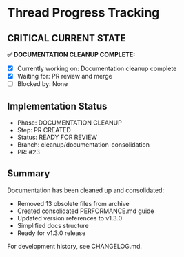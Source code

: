 # Thread Progress Tracking

## CRITICAL CURRENT STATE
**✅ DOCUMENTATION CLEANUP COMPLETE:**
- [x] Currently working on: Documentation cleanup complete
- [x] Waiting for: PR review and merge
- [ ] Blocked by: None

## Implementation Status
- Phase: DOCUMENTATION CLEANUP
- Step: PR CREATED
- Status: READY FOR REVIEW
- Branch: cleanup/documentation-consolidation  
- PR: #23

## Summary
Documentation has been cleaned up and consolidated:
- Removed 13 obsolete files from archive
- Created consolidated PERFORMANCE.md guide
- Updated version references to v1.3.0
- Simplified docs structure
- Ready for v1.3.0 release

For development history, see CHANGELOG.md.
